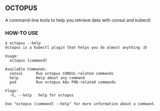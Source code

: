 OCTOPUS
-------

A command-line tools to help you retrieve data with consul and kubectl.

### HOW-TO USE

```
$ octopus --help
Octopus is a kubectl plugin that helps you do almost anything :D

Usage:
  octopus [command]

Available Commands:
  consul      Run octopus CONSUL-related commands
  help        Help about any command
  pod         Run octopus k8s POD-related commands

Flags:
  -h, --help   help for octopus

Use "octopus [command] --help" for more information about a command.
```